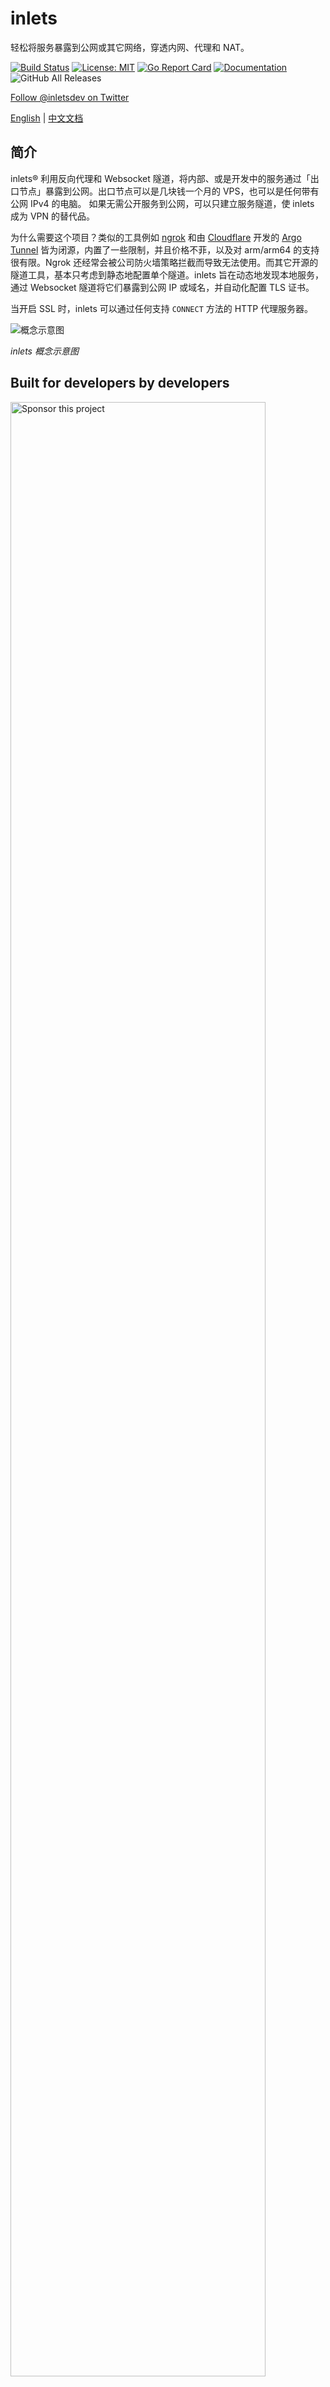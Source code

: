 # inlets

<!--翻译贡献者请注意译文三大原则：信、达、雅。格式和 Markdown 风格请与英文原文保持一致。-->

轻松将服务暴露到公网或其它网络，穿透内网、代理和 NAT。

[![Build Status](https://travis-ci.com/inlets/inlets.svg?branch=master)](https://travis-ci.com/inlets/inlets)
[![License: MIT](https://img.shields.io/badge/License-MIT-yellow.svg)](https://opensource.org/licenses/MIT)
[![Go Report Card](https://goreportcard.com/badge/github.com/inlets/inlets)](https://goreportcard.com/report/github.com/inlets/inlets)
[![Documentation](https://godoc.org/github.com/inlets/inlets?status.svg)](http://godoc.org/github.com/inlets/inlets)
![GitHub All Releases](https://img.shields.io/github/downloads/inlets/inlets/total)

[Follow @inletsdev on Twitter](https://twitter.com/inletsdev)

[English](./README.md) | [中文文档](./README_CN.md)

## 简介

inlets&reg; 利用反向代理和 Websocket 隧道，将内部、或是开发中的服务通过「出口节点」暴露到公网。出口节点可以是几块钱一个月的 VPS，也可以是任何带有公网 IPv4 的电脑。
如果无需公开服务到公网，可以只建立服务隧道，使 inlets 成为 VPN 的替代品。

为什么需要这个项目？类似的工具例如 [ngrok](https://ngrok.com/) 和由 [Cloudflare](https://www.cloudflare.com/) 开发的 [Argo Tunnel](https://developers.cloudflare.com/argo-tunnel/) 皆为闭源，内置了一些限制，并且价格不菲，以及对 arm/arm64 的支持很有限。Ngrok 还经常会被公司防火墙策略拦截而导致无法使用。而其它开源的隧道工具，基本只考虑到静态地配置单个隧道。inlets 旨在动态地发现本地服务，通过 Websocket 隧道将它们暴露到公网 IP 或域名，并自动化配置 TLS 证书。

当开启 SSL 时，inlets 可以通过任何支持 `CONNECT` 方法的 HTTP 代理服务器。

![概念示意图](docs/inlets.png)

*inlets 概念示意图*

## Built for developers by developers

<a href="https://github.com/sponsors/inlets/">
<img alt="Sponsor this project" src="https://github.com/alexellis/alexellis/blob/master/sponsor-today.png" width="90%">
</a>

## 协议与条款

**重要**

如您需要在企业网络中使用 inlets，建议先征求 IT 管理员的同意。下载、使用或分发 inlets 前，您必须同意 [协议](./LICENSE) 条款与限制。本项目不提供任何担保，亦不承担任何责任。

### 待办事项和目标

#### 已完成

* 基于客户端的定义，自动在出口节点创建服务入口
  * 通过 DNS / 域名实现单端口、单 Websocket 承载多站点
* 利用 SSL over Websockets 实现链路加密（`wss://`）
* 服务端和客户端验权
* 自动重连
* 原生多架构（ARMHF / ARM64）支持
* 提供 Dockerfile 以及 Kubernetes YAML 文件
* 自动发现并实例化 Kubernetes 集群内 `LoadBalancer` 类型的 `Service` - [inlets-operator](https://github.com/inlets/inlets-operator)
* 传输 Websocket 流量
* [为该项目制作一枚 Logo](https://github.com/inlets/inlets/issues/46)
* 和反向代理或 inlets PRO 搭配时支持配置 TLS 证书

#### inlets PRO

以下是 [inlets PRO](https://inlets.dev) 的特性和用例：

* 传输 4 层的 TCP 流量，例如 Websockets、数据库流量、反向代理、远程桌面和 SSH
* 暴露同一个客户端的多个端口 - 例如 80 和 443
* 作为反向代理或 Kubernetes IngressController 运行
* 自动为控制平面部署 TLS 证书
* 商业服务和客户支持
* 文档、博客、教程、视频等

### 项目状态

与 HTTP 1.1 遵循同步的请求/响应模型不同，Websocket 使用异步的发布/订阅模型来发送和接收消息。这带来了一些挑战 —— 通过 *异步总线* 隧道化传输 *同步协议*。

inlets 2.0 带来了性能上的提升，以及调用部分 Kubernetes 和 Rancher API 的能力。本项目使用了 [Rancher 的 K3s 项目](https://k3s.io) 实现节点间通讯同样的隧道依赖包。它非常适用于开发，在生产环境中也很实用。不过在部署 `inlets` 到生产环境中之前，建议先做好充足的测试。

如果您有任何评论、建议或是贡献想法，欢迎提交 Issue 讨论。

* 隧道链路通过 `--token` 选项指定的共享密钥保证安全
* 默认配置使用不带 SSL 的 Websocket `ws://`，但支持开启加密，即启用 SSL `wss://`
* 可通过服务器端选项设定请求超时时间
* ~~服务发现机制完成前，在服务端和客户端都必须配置上游 URL~~ 客户端可发布其可提供服务的上游 URLs
* 默认情况下，隧道传输会移除响应内的 CORS 头，但你可以在服务端使用 `--disable-transport-wrapping` 关闭该特性

### 相关项目

Inlets 作为 *服务代理* [已被列入 Cloud Native Landscape](https://landscape.cncf.io/category=service-proxy&format=card-mode&grouping=category&sort=stars)

* [inlets PRO](https://inlets.dev) - 云原生的隧道服务 - TCP、HTTP 以及 Websockets，支持全自动 TLS 加密
* [inlets](https://github.com/inlets/inlets) - 云原生的隧道服务，只支持 HTTP - TLS 需要单独配置
* [inlets-operator](https://github.com/inlets/inlets-operator) - 给私有 Kubernetes Services 实现公网 IP，支持 CRD
* [inletsctl](https://github.com/inlets/inletsctl) - 搭建出口节点的最快方法

## 构建 inlets

yum install golang -y

make dist

## 安装 inlets

你可以使用 `curl` 下载安装脚本，或是用 `brew` 安装，或者直接在 Releases 页面直接下载二进制文件。安装完成后即可使用 `inlets` 命令。

### 安装 CLI

> 提示：虽然 `inlets` 是一款免费工具，但你也可以在 [GitHub Sponsors](https://insiders.openfaas.io/) 页面支持后续的开发 💪

使用 `curl` 和辅助脚本：

```bash
# 安装到当前目录
curl -sLS https://get.inlets.dev | sh

# 安装到 /usr/local/bin/
curl -sLS https://get.inlets.dev | sudo sh
```

使用 `brew`：

```bash
brew install inlets
```

> 提示：`brew` 分发的版本由 Homebrew 团队维护，因此可能会与 GitHub releases 存在一定延迟。

二进制文件可在 [Releases 页面](https://github.com/inlets/inlets/releases) 找到；包含 Linux（x86_64、armhf、arm64），Windows（实验性）以及 Darwin（MacOS）版本。如果你想要验证你的下载，也可以查看 SHA 校验值。

Windows 用户建议使用 [Git bash](https://git-scm.com/downloads) 来安装 inlets。

## 使用 inlets

### 快速上手

你可以在任何两台互相连接的「电脑」之间运行 inlets，「电脑」可以是两个容器，虚拟机，物理机，甚至单台机器的环回网络也可以。

可在本地尝试 [quickstart tutorial now](./docs/quickstart.md)（英文）。

### 文档和教程

inlets 和 inlets PRO 有了独立的文档站点（英文）：

官方文档：[docs.inlets.dev](https://docs.inlets.dev)

* 文档：[Quickstart tutorial on your laptop](./docs/quickstart.md)
* 文档：[Inlets & Kubernetes recipes](./docs/kubernetes.md)
* 教程：[Get a LoadBalancer for your private Kubernetes cluster with inlets-operator](https://blog.alexellis.io/ingress-for-your-local-kubernetes-cluster/)

延伸阅读: [advanced usage of inlets including Docker, Kubernetes, multiple-services, and binding to private IPs](./docs/advanced.md)

### 大家如何评价 inlets？

读一读社区教程、Hacker News 推送，如果你有编写关于 inlets 和 inlets PRO 的内容，欢迎提交 PR：

* [社区教程](docs/community.md)

> 你可以使用这些关键词在社交媒体分享 inlets：`@inletsdev`、`#inletsdev` 和 `https://inlets.dev`。

### 工作用途或是在生产环境使用 inlets？

查看 [ADOPTERS.md](./ADOPTERS.md) 来了解如今有哪些公司在使用 inlets 了。

### 周边商品

查看 [OpenFaaS Ltd SWAG store](https://store.openfaas.com/) 获得属于你自己的 inlets 卫衣、T 恤和水杯。

<img src="https://pbs.twimg.com/media/EQuxmEJWoAAP0Ga?format=jpg&name=small" width=300>

### 开发指引

查看 [CONTRIBUTING.md](./CONTRIBUTING.md)

### 其它 Kubernetes 端口转发工具

* [`kubectl port-forward`](https://kubernetes.io/docs/tasks/access-application-cluster/port-forward-access-application-cluster/) - built into the Kubernetes CLI, forwards a single port to the local computer.
* [kubefwd](https://github.com/txn2/kubefwd) - Kubernetes utility to port-forward multiple services to your local computer.
* [kurun](https://github.com/banzaicloud/kurun) - Run main.go in Kubernetes with one command, also port-forward your app into Kubernetes.

inlets&reg; is a registered trademark of OpenFaaS Ltd. All rights reserved, registered company in the UK: 11076587
